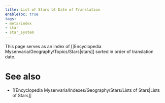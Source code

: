 ```yaml
---
title: List of Stars bt Date of Translation
enableToc: true
tags:
- meta/index
- star
- star_system
---
```


This page serves as an index of [[Encyclopedia Mysenvaria/Geography/Topics/Stars|stars]] sorted in order of translation date.

# See also
- [[Encyclopedia Mysenvaria/Indexes/Geography/Stars/Lists of Stars|Lists of Stars]]
